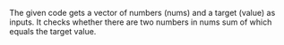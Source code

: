 The given code gets a vector of numbers (nums) and a target (value) as inputs. It checks whether there are two numbers in nums sum of which equals the target value.
